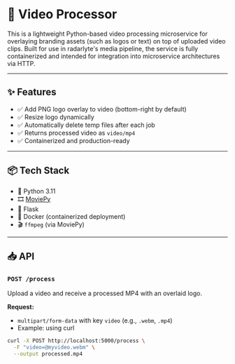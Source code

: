 # 🎥 Video Processor

This is a lightweight Python-based video processing microservice for overlaying branding assets (such as logos or text) on top of uploaded video clips. Built for use in radarlyte's media pipeline, the service is fully containerized and intended for integration into microservice architectures via HTTP.

---

## ✨ Features

- ✅ Add PNG logo overlay to video (bottom-right by default)
- ✅ Resize logo dynamically
- ✅ Automatically delete temp files after each job
- ✅ Returns processed video as `video/mp4`
- ✅ Containerized and production-ready

---

## 📦 Tech Stack

- 🐍 Python 3.11
- 🎞️ [MoviePy](https://zulko.github.io/moviepy/)
- 🚀 Flask
- 🐳 Docker (containerized deployment)
- 🎬 `ffmpeg` (via MoviePy)

---

## 📥 API

### `POST /process`

Upload a video and receive a processed MP4 with an overlaid logo.

**Request:**

- `multipart/form-data` with key `video` (e.g., `.webm`, `.mp4`)
- Example: using curl

```bash
curl -X POST http://localhost:5000/process \
  -F "video=@myvideo.webm" \
  --output processed.mp4

